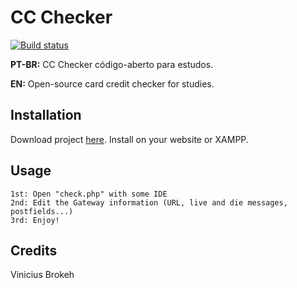 # CC Checker

[![Build status](https://ci2.dot.net/job/dotnet_codeformatter/job/master/job/innerloop/badge/icon)](https://ci2.dot.net/job/dotnet_codeformatter/job/master/job/innerloop/)

**PT-BR:** CC Checker código-aberto para estudos. 

**EN:** Open-source card credit checker for studies.

## Installation

Download project [here](https://github.com/viniciusbrokeh/cc-checker/). Install on your website or XAMPP.

## Usage

```
1st: Open "check.php" with some IDE
2nd: Edit the Gateway information (URL, live and die messages, postfields...)
3rd: Enjoy!
```

## Credits

Vinicius Brokeh

